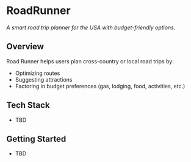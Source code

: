 # RoadRunner
*A smart road trip planner for the USA with budget-friendly options.*

## Overview
Road Runner helps users plan cross-country or local road trips by:
- Optimizing routes
- Suggesting attractions
- Factoring in budget preferences (gas, lodging, food, activities, etc.)

## Tech Stack
- TBD

## Getting Started
- TBD

